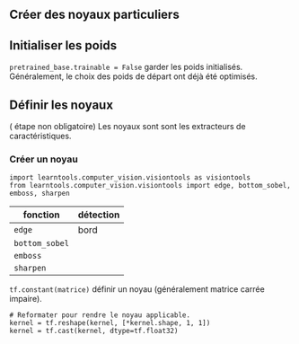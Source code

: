 
## Créer des noyaux particuliers

## Initialiser les poids

`pretrained_base.trainable = False` garder les poids initialisés. Généralement, le choix des poids de départ ont déjà été optimisés.


## Définir les noyaux

( étape non obligatoire) Les noyaux sont sont les extracteurs de caractéristiques.

### Créer un noyau

```
import learntools.computer_vision.visiontools as visiontools
from learntools.computer_vision.visiontools import edge, bottom_sobel, emboss, sharpen
```

| fonction | détection |
|---|---|
| `edge` | bord |
| `bottom_sobel` | |
| `emboss` | | 
| `sharpen` | |

`tf.constant(matrice)` définir un noyau (généralement matrice carrée impaire).

```
# Reformater pour rendre le noyau applicable.
kernel = tf.reshape(kernel, [*kernel.shape, 1, 1])
kernel = tf.cast(kernel, dtype=tf.float32)
```